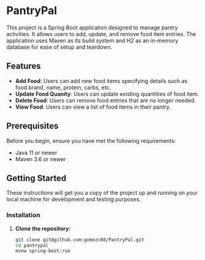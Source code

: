 # PantryPal

This project is a Spring Boot application designed to manage pantry activities. It allows users to add, update, and remove food item entries. The application uses Maven as its build system and H2 as an in-memory database for ease of setup and teardown.

## Features

- **Add Food**: Users can add new food items specifying details such as food brand, name, protein, carbs, etc.
- **Update Food Quanity**: Users can update existing quantities of food item.
- **Delete Food**: Users can remove food entries that are no longer needed.
- **View Food**: Users can view a list of food items in their pantry.

## Prerequisites

Before you begin, ensure you have met the following requirements:
- Java 11 or newer
- Maven 3.6 or newer

## Getting Started

These instructions will get you a copy of the project up and running on your local machine for development and testing purposes.

### Installation

1. **Clone the repository:**
   ```bash
   git clone git@github.com:gomezc08/PantryPal.git
   cd pantrypal
   mvnw spring-boot:run
   ```
